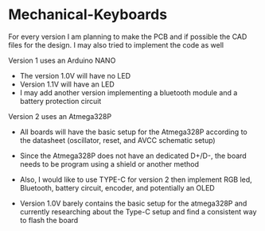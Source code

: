 # Mechanical-Keyboards

For every version I am planning to make the PCB and if possible the CAD files for the design. I may also tried to implement the code as well

Version 1 uses an Arduino NANO
- The version 1.0V will have no LED 
- Version 1.1V will have an LED
- I may add another version implementing a bluetooth module and a battery protection circuit


Version 2 uses an Atmega328P 
- All boards will have the basic setup for the Atmega328P according to the datasheet (oscillator, reset, and AVCC schematic setup)
- Since the Atmega328P does not have an dedicated D+/D-, the board needs to be program using a shield or another method
- Also, I would like to use TYPE-C for version 2 then implement RGB led, Bluetooth, battery circuit, encoder, and potentially an OLED

- Version 1.0V barely contains the basic setup for the atmega328P and currently researching about the Type-C setup and find a consistent way to flash the board 
